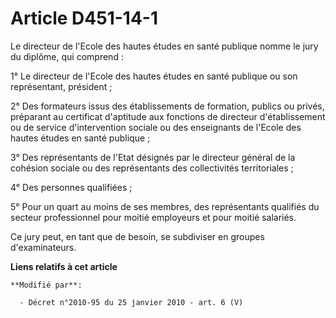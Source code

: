 # Article D451-14-1

Le directeur de l'Ecole des hautes études en santé publique nomme le jury du diplôme, qui comprend : 

1° Le directeur de l'Ecole des hautes études en santé publique ou son représentant, président ; 

2° Des formateurs issus des établissements de formation, publics ou privés, préparant au certificat d'aptitude aux fonctions
de directeur d'établissement ou de service d'intervention sociale ou des enseignants de l'Ecole des hautes études en santé
publique ; 

3° Des représentants de l'Etat désignés par le      directeur général de la cohésion sociale  ou des représentants des
collectivités territoriales ; 

4° Des personnes qualifiées ; 

5° Pour un quart au moins de ses membres, des représentants qualifiés du secteur professionnel pour moitié employeurs et pour
moitié salariés. 

Ce jury peut, en tant que de besoin, se subdiviser en groupes d'examinateurs.

**Liens relatifs à cet article**

	**Modifié par**:

	  - Décret n°2010-95 du 25 janvier 2010 - art. 6 (V)
